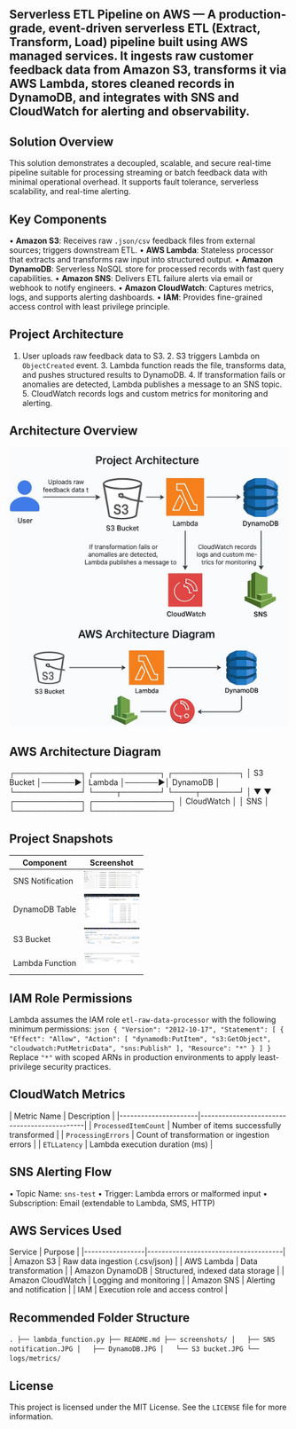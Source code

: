 ## Serverless ETL Pipeline on AWS — A production-grade, event-driven serverless ETL (Extract, Transform, Load) pipeline built using AWS managed services. It ingests raw customer feedback data from Amazon S3, transforms it via AWS Lambda, stores cleaned records in DynamoDB, and integrates with SNS and CloudWatch for alerting and observability.

## Solution Overview 

This solution demonstrates a decoupled, scalable, and secure real-time pipeline suitable for processing streaming or batch feedback data with minimal operational overhead. It supports fault tolerance, serverless scalability, and real-time alerting.

## Key Components 

• **Amazon S3**: Receives raw `.json/csv` feedback files from external sources; triggers downstream ETL. • **AWS Lambda**: Stateless processor that extracts and transforms raw input into structured output. • **Amazon DynamoDB**: Serverless NoSQL store for processed records with fast query capabilities. • **Amazon SNS**: Delivers ETL failure alerts via email or webhook to notify engineers. • **Amazon CloudWatch**: Captures metrics, logs, and supports alerting dashboards. • **IAM**: Provides fine-grained access control with least privilege principle.

## Project Architecture 

1. User uploads raw feedback data to S3. 2. S3 triggers Lambda on `ObjectCreated` event. 3. Lambda function reads the file, transforms data, and pushes structured results to DynamoDB. 4. If transformation fails or anomalies are detected, Lambda publishes a message to an SNS topic. 5. CloudWatch records logs and custom metrics for monitoring and alerting.

## Architecture Overview

![ETL Architecture](Architecture/ETL%20architecture.jpg)



## AWS Architecture Diagram 

┌────────────┐        ┌────────────┐        ┌────────────┐ │  S3 Bucket │──────▶│   Lambda    │──────▶│  DynamoDB   │ └────────────┘        └────┬───────┘        └────┬───────┘                         │                                            ▼                    ▼                ┌────────────┐        ┌──────────────┐                │ CloudWatch │        │     SNS      │                └────────────┘        └──────────────┘

## Project Snapshots

| Component         | Screenshot                                                                 |
|------------------|----------------------------------------------------------------------------|
| SNS Notification | <img src="Project Snapshots/SNS notification.JPG" width="100"/>            |
| DynamoDB Table   | <img src="Project Snapshots/DynamoDB.JPG" width="100"/>                    |
| S3 Bucket        | <img src="Project Snapshots/S3 bucket.JPG" width="100"/>                   |
| Lambda Function  | <img src="Project Snapshots/Lambda function.JPG" width="100"/>             |

             
## IAM Role Permissions 

Lambda assumes the IAM role `etl-raw-data-processor` with the following minimum permissions: ```json { "Version": "2012-10-17", "Statement": [ { "Effect": "Allow", "Action": [ "dynamodb:PutItem", "s3:GetObject", "cloudwatch:PutMetricData", "sns:Publish" ], "Resource": "*" } ] } ``` Replace `"*"` with scoped ARNs in production environments to apply least-privilege security practices.

## CloudWatch Metrics 

| Metric Name         | Description                                 | |----------------------|---------------------------------------------| | `ProcessedItemCount` | Number of items successfully transformed    | | `ProcessingErrors`   | Count of transformation or ingestion errors | | `ETLLatency`         | Lambda execution duration (ms)              |

## SNS Alerting Flow 

• Topic Name: `sns-test` • Trigger: Lambda errors or malformed input • Subscription: Email (extendable to Lambda, SMS, HTTP)

## AWS Services Used 

Service         | Purpose                              | |-----------------|--------------------------------------| | Amazon S3       | Raw data ingestion (.csv/json)           | | AWS Lambda      | Data transformation                   | | Amazon DynamoDB | Structured, indexed data storage      | | Amazon CloudWatch | Logging and monitoring               | | Amazon SNS      | Alerting and notification             | | IAM             | Execution role and access control     |

## Recommended Folder Structure 

``` . ├── lambda_function.py ├── README.md ├── screenshots/ │   ├── SNS notification.JPG │   ├── DynamoDB.JPG │   └── S3 bucket.JPG └── logs/metrics/ ```

## License

This project is licensed under the MIT License. See the `LICENSE` file for more information.
